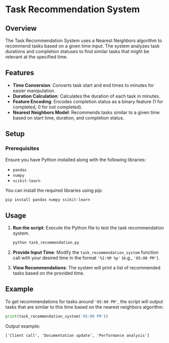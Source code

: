 # Task Recommendation System

## Overview

The Task Recommendation System uses a Nearest Neighbors algorithm to recommend tasks based on a given time input. The system analyzes task durations and completion statuses to find similar tasks that might be relevant at the specified time.

## Features

- **Time Conversion**: Converts task start and end times to minutes for easier manipulation.
- **Duration Calculation**: Calculates the duration of each task in minutes.
- **Feature Encoding**: Encodes completion status as a binary feature (1 for completed, 0 for not completed).
- **Nearest Neighbors Model**: Recommends tasks similar to a given time based on start time, duration, and completion status.

## Setup

### Prerequisites

Ensure you have Python installed along with the following libraries:
- `pandas`
- `numpy`
- `scikit-learn`

You can install the required libraries using pip:

```bash
pip install pandas numpy scikit-learn
```



## Usage

1. **Run the script**: Execute the Python file to test the task recommendation system.
   
   ```bash
   python task_recommendation.py
   ```

2. **Provide Input Time**: Modify the `task_recommendation_system` function call with your desired time in the format `'%I:%M %p'` (e.g., `'05:00 PM'`).

3. **View Recommendations**: The system will print a list of recommended tasks based on the provided time.

## Example

To get recommendations for tasks around `'05:00 PM'`, the script will output tasks that are similar to this time based on the nearest neighbors algorithm.

```python
print(task_recommendation_system('05:00 PM'))
```

Output example:

```
['Client call', 'Documentation update', 'Performance analysis']
```


